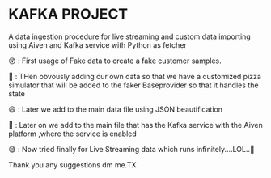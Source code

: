 # KAFKA PROJECT
 A data ingestion procedure for live streaming and custom data importing using Aiven and Kafka service with Python as fetcher

 😙 : First usage of Fake data to create a fake customer samples.

 
 🤔 : THen obvously adding our own data so that we have a customized pizza simulator that
       will be added to the faker Baseprovider so that it handles the state

       
 😄 : Later we add to the main data file using JSON beautification

 
 🥰  : Later on we add to the main file that has the Kafka service with the Aiven platform ,where the service is enabled

 😅 : Now tried finally for Live Streaming data which runs infinitely....LOL..🍭

 Thank you any suggestions dm me.TX 
